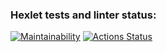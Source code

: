 ### Hexlet tests and linter status:
[![Maintainability](https://api.codeclimate.com/v1/badges/4b4bc4eeb45570239802/maintainability)](https://codeclimate.com/github/NataliKuznetsova/frontend-project-44/maintainability)
[![Actions Status](https://github.com/NataliKuznetsova/frontend-project-44/actions/workflows/hexlet-check.yml/badge.svg)](https://github.com/NataliKuznetsova/frontend-project-44/actions)